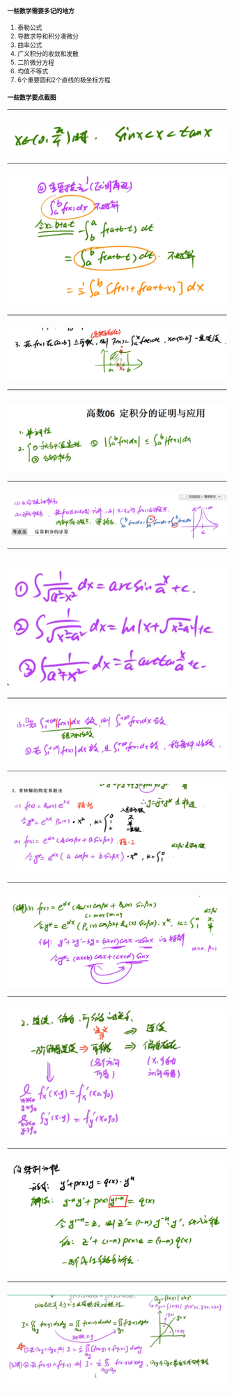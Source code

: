 #### 一些数学需要多记的地方

1. 泰勒公式
2. 导数求导和积分凑微分
3. 曲率公式
4. 广义积分的收敛和发散
5. 二阶微分方程
6. 均值不等式
7. 6个重要圆和2个直线的极坐标方程

#### 一些数学要点截图

---
![](img/1.png)
---

---
![](img/2.png)
---

---
![变限积分天生连续](img/3.png)
---

---
![定积分证明](img/4.png)
---

---
![反常积分](img/5.png)
---

---
![积分公式](img/6.png)
---

---
![绝对收敛与条件收敛](img/8.png)
---

---
![二阶非齐次微分方程解法](img/9.png)
---

---
![二阶非齐次微分方程三角函数特解](img/10.png)
-----

---
![二阶可微的关系](img/11.png)
-----

---
![伯努利方程](img/12.png)
-----

---
![二重积分的轮换对称](img/13.png)
-----
